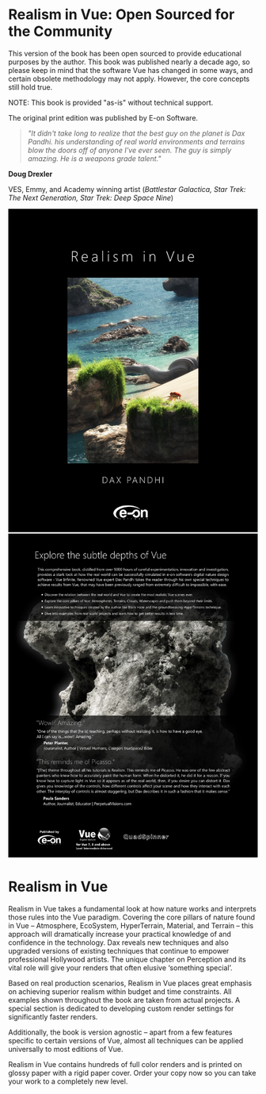 # Realism in Vue: Open Sourced for the Community

This version of the book has been open sourced to provide educational purposes by the author. This book was published nearly a decade ago, so please keep in mind that the software Vue has changed in some ways, and certain obsolete methodology may not apply. However, the core concepts still hold true.

NOTE: This book is provided "as-is" without technical support.

The original print edition was published by E-on Software.

> *"It didn't take long to realize that the best guy on the planet is Dax Pandhi. his understanding of real world environments and terrains blow the doors off of anyone I've ever seen. The guy is simply amazing. He is a weapons grade talent."*

**Doug Drexler**

VES, Emmy, and Academy winning artist (*Battlestar Galactica, Star Trek: The Next Generation, Star Trek: Deep Space Nine*)

![Front Cover](images/front.jpg)
![Back Cover](images/back.jpg)

# Realism in Vue

Realism in Vue takes a fundamental look at how nature works and interprets those rules into the Vue paradigm. Covering the core pillars of nature found in Vue – Atmosphere, EcoSystem, HyperTerrain, Material, and Terrain – this approach will dramatically increase your practical knowledge of and confidence in the technology. Dax reveals new techniques and also upgraded versions of existing techniques that continue to empower professional Hollywood artists. The unique chapter on Perception and its vital role will give your renders that often elusive ‘something special’.

Based on real production scenarios, Realism in Vue places great emphasis on achieving superior realism within budget and time constraints. All examples shown throughout the book are taken from actual projects. A special section is dedicated to developing custom render settings for significantly faster renders.

Additionally, the book is version agnostic – apart from a few features specific to certain versions of Vue, almost all techniques can be applied universally to most editions of Vue.

Realism in Vue contains hundreds of full color renders and is printed on glossy paper with a rigid paper cover. Order your copy now so you can take your work to a completely new level.
